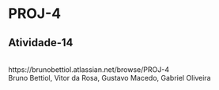 # PROJ-4
<h2>Atividade-14</h2> <br>
https://brunobettiol.atlassian.net/browse/PROJ-4        <br>
Bruno Bettiol, Vitor da Rosa, Gustavo Macedo, Gabriel Oliveira
